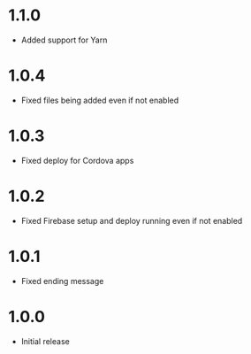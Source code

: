 # 1.1.0
- Added support for Yarn

# 1.0.4
- Fixed files being added even if not enabled

# 1.0.3
- Fixed deploy for Cordova apps

# 1.0.2
- Fixed Firebase setup and deploy running even if not enabled

# 1.0.1
- Fixed ending message

# 1.0.0
- Initial release

